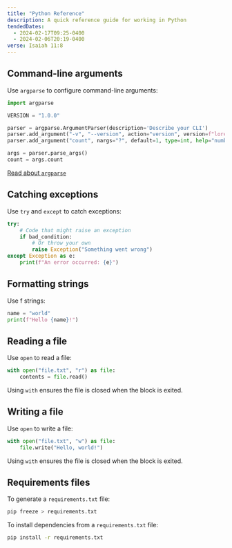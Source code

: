 ```yaml
---
title: "Python Reference"
description: A quick reference guide for working in Python
tendedDates:
  - 2024-02-17T09:25-0400
  - 2024-02-06T20:19-0400
verse: Isaiah 11:8
---
```


<table-of-contents></table-of-contents>

## Command-line arguments

Use `argparse` to configure command-line arguments:

```python
import argparse

VERSION = "1.0.0"

parser = argparse.ArgumentParser(description='Describe your CLI')
parser.add_argument("-v", "--version", action="version", version=f"lorem {VERSION}", help="print version and exit")
parser.add_argument("count", nargs="?", default=1, type=int, help="number of sentences to generate (default: 1)")

args = parser.parse_args()
count = args.count
```

[Read about `argparse`](https://docs.python.org/3/library/argparse.html)

## Catching exceptions

Use `try` and `except` to catch exceptions:

```python
try:
    # Code that might raise an exception
    if bad_condition:
        # Or throw your own
        raise Exception("Something went wrong")
except Exception as e:
    print(f"An error occurred: {e}")
```

## Formatting strings

Use f strings:

```python
name = "world"
print(f"Hello {name}!")
```

## Reading a file

Use `open` to read a file:

```python
with open("file.txt", "r") as file:
    contents = file.read()
```

Using `with` ensures the file is closed when the block is exited.

## Writing a file

Use `open` to write a file:

```python
with open("file.txt", "w") as file:
    file.write("Hello, world!")
```

Using `with` ensures the file is closed when the block is exited.

## Requirements files

To generate a `requirements.txt` file:

```bash
pip freeze > requirements.txt
```

To install dependencies from a `requirements.txt` file:

```bash
pip install -r requirements.txt
```
